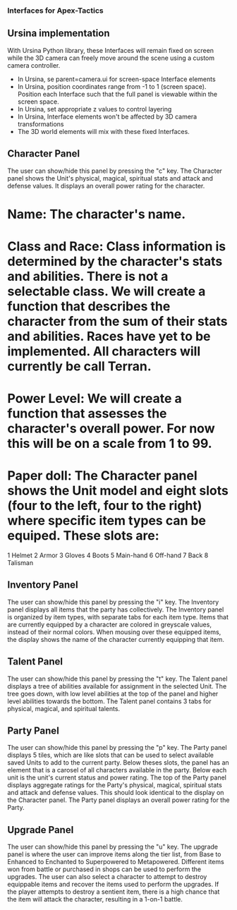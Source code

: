 ### Interfaces for Apex-Tactics
## Ursina implementation
With Ursina Python library, these Interfaces will remain fixed on screen while the 3D camera can freely move around the scene using a custom camera controller.
* In Ursina, se parent=camera.ui for screen-space Interface elements
* In Ursina, position coordinates range from -1 to 1 (screen space). Position each Interface such that the full panel is viewable within the screen space.
* In Ursina, set appropriate z values to control layering
* In Ursina, Interface elements won't be affected by 3D camera transformations
* The 3D world elements will mix with these fixed Interfaces.

## Character Panel
The user can show/hide this panel by pressing the "c" key.
The Character panel shows the Unit's physical, magical, spiritual stats and attack and defense values. It displays an overall power rating for the character.
# Name: The character's name.
# Class and Race: Class information is determined by the character's stats and abilities. There is not a selectable class. We will create a function that describes the character from the sum of their stats and abilities. Races have yet to be implemented. All characters will currently be call Terran.
# Power Level: We will create a function that assesses the character's overall power. For now this will be on a scale from 1 to 99.
# Paper doll: The Character panel shows the Unit model and eight slots (four to the left, four to the right) where specific item types can be equiped. These slots are:
1 Helmet
2 Armor
3 Gloves
4 Boots
5 Main-hand
6 Off-hand
7 Back
8 Talisman

## Inventory Panel
The user can show/hide this panel by pressing the "i" key.
The Inventory panel displays all items that the party has collectively. The Inventory panel is organized by item types, with separate tabs for each item type. Items that are currently equipped by a character are colored in greyscale values, instead of their normal colors. When mousing over these equipped items, the display shows the name of the character currently equipping that item.

## Talent Panel
The user can show/hide this panel by pressing the "t" key.
The Talent panel displays a tree of abilities available for assignment in the selected Unit. The tree goes down, with low level abilities at the top of the panel and higher level abilities towards the bottom.
The Talent panel contains 3 tabs for physical, magical, and spiritual talents.

## Party Panel
The user can show/hide this panel by pressing the "p" key.
The Party panel displays 5 tiles, which are like slots that can be used to select available saved Units to add to the current party. Below theses slots, the panel has an element that is a carosel of all characters available in the party. Below each unit is the unit's current status and power rating.
The top of the Party panel displays aggregate ratings for the Party's physical, magical, spiritual stats and attack and defense values. This should look identical to the display on the Character panel. The Party panel displays an overall power rating for the Party.

## Upgrade Panel
The user can show/hide this panel by pressing the "u" key. The upgrade panel is where the user can improve items along the tier list, from Base to Enhanced to Enchanted to Superpowered to Metapowered. Different items won from battle or purchased in shops can be used to perform the upgrades. The user can also select a character to attempt to destroy equippable items and recover the items used to perform the upgrades. If the player attempts to destroy a sentient item, there is a high chance that the item will attack the character, resulting in a 1-on-1 battle.
